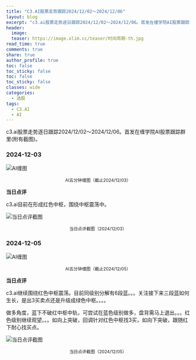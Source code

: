 ```yaml
---
title: "C3.AI股票走势跟踪2024/12/02～2024/12/06"
layout: blog
excerpt: "c3.ai股票走势逐日跟踪2024/12/02～2024/12/06。首发在缠学院AI股票跟踪群里(附有截图)。"
header:
  image: 
  teaser: https://image.olim.cc/teaser/时间周期-th.jpg
read_time: true
comments: true
share: true
author_profile: true
toc: false
toc_sticky: false
toc: false
toc_sticky: false
classes: wide
categories:
  - 选股
tags:
  - C3.AI
  - AI
---
```


c3.ai股票走势逐日跟踪2024/12/02～2024/12/06。首发在缠学院AI股票跟踪群里(附有截图)。

### 2024-12-03

![AI缠图](https://image.olim.cc/2024b/AI-20241203-m5-c.png)
<small><center>AI五分钟缠图（截止2024/12/03）</center></small>

**当日点评**

c3.ai目前在形成红色中枢，围绕中枢震荡中。

![当日点评截图](https://image.olim.cc/2024b/AI-20241203-comments-1.jpg)
<small><center>当日点评截图（2024/12/03）</center></small>

### 2024-12-05

![AI缠图](https://image.olim.cc/2024b/AI-20241205-m5-c.png)
<small><center>AI五分钟缠图（截止2024/12/05）</center></small>

**当日点评**

c3.ai继续围绕红色中枢震荡。目前同级别分解有6段蓝。。。关注接下来三段蓝如何生长，是出3买卖点还是升级成绿色中枢。。。。

做多角度，蓝下不破红中枢中轨，可尝试在蓝色级别做多，盘背需马上退出。。。红色级别继续观望。。。如向上突破，回调针对红色中枢找3买，如向下突破，跟随红下耐心找买点。

![当日点评截图](https://image.olim.cc/2024b/AI-20241205-comments-1.jpg)
<small><center>当日点评截图（2024/12/05）</center></small>
